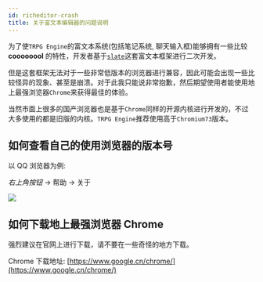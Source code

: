 ```yaml
---
id: richeditor-crash
title: 关于富文本编辑器的问题说明
---
```


为了使`TRPG Engine`的富文本系统(包括笔记系统, 聊天输入框)能够拥有一些比较 **coooooool** 的特性，开发者基于[`slate`](https://github.com/ianstormtaylor/slate)这套富文本框架进行二次开发。

但是这套框架无法对于一些非常低版本的浏览器进行兼容，因此可能会出现一些比较怪异的现象、甚至是崩溃。对于此我只能说非常抱歉，然后期望使用者能使用地上最强浏览器`Chrome`来获得最佳的体验。

当然市面上很多的国产浏览器也是基于`Chrome`同样的开源内核进行开发的，不过大多使用的都是旧版的内核。`TRPG Engine`推荐使用高于`Chromium73`版本。

## 如何查看自己的使用浏览器的版本号

以 QQ 浏览器为例:

_右上角按钮_ -> 帮助 -> 关于

![](/img/docs/20201121155841.png)

## 如何下载地上最强浏览器 Chrome

强烈建议在官网上进行下载，请不要在一些奇怪的地方下载。

Chrome 下载地址: [https://www.google.cn/chrome/](https://www.google.cn/chrome/)
